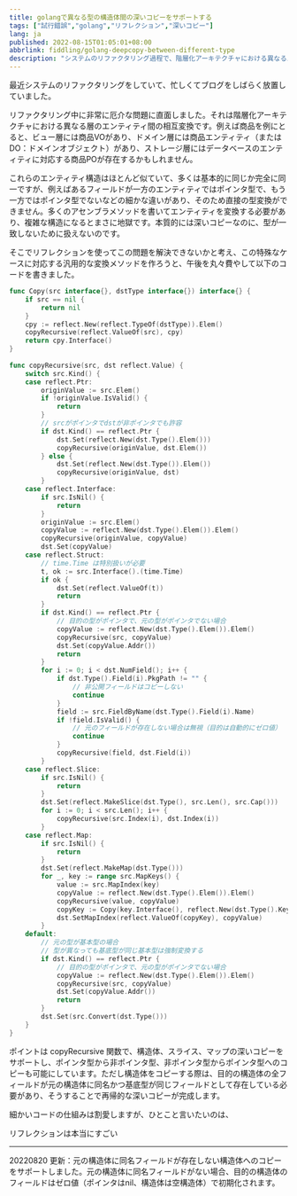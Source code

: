 ```yaml
---
title: golangで異なる型の構造体間の深いコピーをサポートする
tags: ["試行錯誤","golang","リフレクション","深いコピー"]
lang: ja
published: 2022-08-15T01:05:01+08:00
abbrlink: fiddling/golang-deepcopy-between-different-type
description: "システムのリファクタリング過程で、階層化アーキテクチャにおける異なるエンティティ間の変換問題に直面し、深いコピーが課題となりました。商品を例にとると、ビュー層の商品VO、ドメイン層のエンティティ、ストレージ層のPO構造体は似ていますが、データ型の微妙な違いなどがあり、直接の変換が複雑で面倒です。そこでリフレクションを使って汎用的な変換メソッドを実装し、このプロセスを簡素化し、煩雑なアセンブラメソッドを減らし、コードの保守性と柔軟性を向上させることを目指しました。"
---
```

最近システムのリファクタリングをしていて、忙しくてブログをしばらく放置していました。

リファクタリング中に非常に厄介な問題に直面しました。それは階層化アーキテクチャにおける異なる層のエンティティ間の相互変換です。例えば商品を例にとると、ビュー層には商品VOがあり、ドメイン層には商品エンティティ（またはDO：ドメインオブジェクト）があり、ストレージ層にはデータベースのエンティティに対応する商品POが存在するかもしれません。

これらのエンティティ構造はほとんど似ていて、多くは基本的に同じか完全に同一ですが、例えばあるフィールドが一方のエンティティではポインタ型で、もう一方ではポインタ型でないなどの細かな違いがあり、そのため直接の型変換ができません。多くのアセンブラメソッドを書いてエンティティを変換する必要があり、複雑な構造になるとまさに地獄です。本質的には深いコピーなのに、型が一致しないために扱えないのです。

そこでリフレクションを使ってこの問題を解決できないかと考え、この特殊なケースに対応する汎用的な変換メソッドを作ろうと、午後を丸々費やして以下のコードを書きました。

```go
func Copy(src interface{}, dstType interface{}) interface{} {
    if src == nil {
        return nil
    }
    cpy := reflect.New(reflect.TypeOf(dstType)).Elem()
    copyRecursive(reflect.ValueOf(src), cpy)
    return cpy.Interface()
}
 
func copyRecursive(src, dst reflect.Value) {
    switch src.Kind() {
    case reflect.Ptr:
        originValue := src.Elem()
        if !originValue.IsValid() {
            return
        }
        // srcがポインタでdstが非ポインタでも許容
        if dst.Kind() == reflect.Ptr {
            dst.Set(reflect.New(dst.Type().Elem()))
            copyRecursive(originValue, dst.Elem())
        } else {
            dst.Set(reflect.New(dst.Type()).Elem())
            copyRecursive(originValue, dst)
        }
    case reflect.Interface:
        if src.IsNil() {
            return
        }
        originValue := src.Elem()
        copyValue := reflect.New(dst.Type().Elem()).Elem()
        copyRecursive(originValue, copyValue)
        dst.Set(copyValue)
    case reflect.Struct:
        // time.Time は特別扱いが必要
        t, ok := src.Interface().(time.Time)
        if ok {
            dst.Set(reflect.ValueOf(t))
            return
        }
        if dst.Kind() == reflect.Ptr {
            // 目的の型がポインタで、元の型がポインタでない場合
            copyValue := reflect.New(dst.Type().Elem()).Elem()
            copyRecursive(src, copyValue)
            dst.Set(copyValue.Addr())
            return
        }
        for i := 0; i < dst.NumField(); i++ {
            if dst.Type().Field(i).PkgPath != "" {
                // 非公開フィールドはコピーしない
                continue
            }
            field := src.FieldByName(dst.Type().Field(i).Name)
            if !field.IsValid() {
                // 元のフィールドが存在しない場合は無視（目的は自動的にゼロ値）
                continue
            }
            copyRecursive(field, dst.Field(i))
        }
    case reflect.Slice:
        if src.IsNil() {
            return
        }
        dst.Set(reflect.MakeSlice(dst.Type(), src.Len(), src.Cap()))
        for i := 0; i < src.Len(); i++ {
            copyRecursive(src.Index(i), dst.Index(i))
        }
    case reflect.Map:
        if src.IsNil() {
            return
        }
        dst.Set(reflect.MakeMap(dst.Type()))
        for _, key := range src.MapKeys() {
            value := src.MapIndex(key)
            copyValue := reflect.New(dst.Type().Elem()).Elem()
            copyRecursive(value, copyValue)
            copyKey := Copy(key.Interface(), reflect.New(dst.Type().Key()).Elem().Interface())
            dst.SetMapIndex(reflect.ValueOf(copyKey), copyValue)
        }
    default:
        // 元の型が基本型の場合
        // 型が異なっても基底型が同じ基本型は強制変換する
        if dst.Kind() == reflect.Ptr {
            // 目的の型がポインタで、元の型がポインタでない場合
            copyValue := reflect.New(dst.Type().Elem()).Elem()
            copyRecursive(src, copyValue)
            dst.Set(copyValue.Addr())
            return
        }
        dst.Set(src.Convert(dst.Type()))
    }
}
```

ポイントは copyRecursive 関数で、構造体、スライス、マップの深いコピーをサポートし、ポインタ型から非ポインタ型、非ポインタ型からポインタ型へのコピーも可能にしています。ただし構造体をコピーする際は、目的の構造体の全フィールドが元の構造体に同名かつ基底型が同じフィールドとして存在している必要があり、そうすることで再帰的な深いコピーが完成します。

細かいコードの仕組みは割愛しますが、ひとこと言いたいのは、

リフレクションは本当にすごい

---

20220820 更新：元の構造体に同名フィールドが存在しない構造体へのコピーをサポートしました。元の構造体に同名フィールドがない場合、目的の構造体のフィールドはゼロ値（ポインタはnil、構造体は空構造体）で初期化されます。